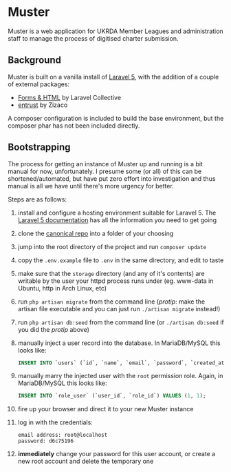 # Muster

Muster is a web application for UKRDA Member Leagues and administration staff to manage the process of digitised charter submission.

## Background

Muster is built on a vanilla install of [Laravel 5](https://github.com/laravel/laravel), with the addition of a couple of external packages:
* [Forms & HTML](http://laravelcollective.com/docs/5.1/html) by Laravel Collective
* [entrust](https://github.com/Zizaco/entrust) by Zizaco

A composer configuration is included to build the base environment, but the composer phar has not been included directly.

## Bootstrapping

The process for getting an instance of Muster up and running is a bit manual for now, unfortunately. I presume some (or all) of this can be shortened/automated, but have put zero effort into investigation and thus manual is all we have until there's more urgency for better.

Steps are as follows:

1. install and configure a hosting environment suitable for Laravel 5. The [Laravel 5 documentation](http://laravel.com/docs/5.0/installation) has all the information you need to get going
2. clone the [canonical repo](https://github.com/ukrda/muster) into a folder of your choosing
3. jump into the root directory of the project and run `composer update`
4. copy the `.env.example` file to `.env` in the same directory, and edit to taste
5. make sure that the `storage` directory (and any of it's contents) are writable by the user your httpd process runs under (eg. www-data in Ubuntu, http in Arch Linux, etc)
6. run `php artisan migrate` from the command line (*protip*: make the artisan file executable and you can just run `./artisan migrate` instead!)
7. run `php artisan db:seed` from the command line (or `./artisan db:seed` if you did the *protip* above)
8. manually inject a user record into the database. In MariaDB/MySQL this looks like:

   ```sql
   INSERT INTO `users` (`id`, `name`, `email`, `password`, `created_at`, `updated_at`) VALUES (1, 'root', 'root@localhost.com', '$2y$10$BK7HykL2gNqMW9aWDZ9qr.c.dca6XQmpNLbyBA7nb5QUz3xWd7xHW', NOW(), NOW() );
   ```

9. manually marry the injected user with the `root` permission role. Again, in MariaDB/MySQL this looks like:

   ```sql
   INSERT INTO `role_user` (`user_id`, `role_id`) VALUES (1, 1);
   ```

10. fire up your browser and direct it to your new Muster instance
11. log in with the credentials:

    ```
    email address: root@localhost
    password: d6c75196
    ```

12. **immediately** change your password for this user account, or create a new root account and delete the temporary one
